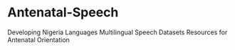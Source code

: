 # Antenatal-Speech
Developing Nigeria Languages Multilingual Speech Datasets Resources for Antenatal Orientation
